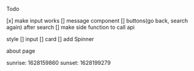 Todo

[x] make input works
[] message component
[] buttons(go back, search again) after search
[] make side function to call api


style
[] input 
[] card 
[] add Spinner

about page

sunrise: 1628159860
sunset: 1628199279